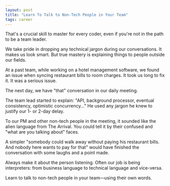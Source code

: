```yaml
---
layout: post
title: "Learn To Talk to Non-Tech People in Your Team"
tags: career
---
```


That's a crucial skill to master for every coder, even if you're not in the path to be a team leader.

We take pride in dropping any technical jargon during our conversations. It makes us look smart. But true mastery is explaining things to people outside our fields.

At a past team, while working on a hotel management software, we found an issue when syncing restaurant bills to room charges. It took us long to fix it. It was a serious issue.

The next day, we have "that" conversation in our daily meeting.

The team lead started to explain: "API, background processor, eventual consistency, optimistic concurrency..." He used any jargon he knew to justify our 1- or 2-day delay.

To our PM and other non-tech people in the meeting, it sounded like the alien language from The Arrival. You could tell it by their confused and "what are you talking about" faces.

A simpler "somebody could walk away without paying his restaurant bills. And nobody here wants to pay for that" would have finished the conversation with some laughs and a point made.

Always make it about the person listening. Often our job is being interpreters: from business language to technical language and vice-versa.

Learn to talk to non-tech people in your team—using their own words.
